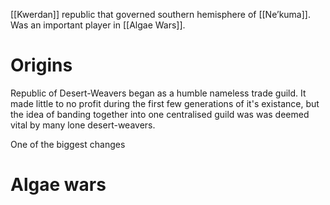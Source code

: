 [[Kwerdan]] republic that governed southern hemisphere of [[Ne’kuma]]. Was an important player in [[Algae Wars]].

# Origins
Republic of Desert-Weavers began as a humble nameless trade guild. It made little to no profit during the first few generations of it's existance, but the idea of banding together into one centralised guild was was deemed vital by many lone desert-weavers.

One of the biggest changes 
# Algae wars
